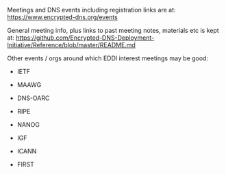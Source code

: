 Meetings and DNS events including registration links are at: https://www.encrypted-dns.org/events

General meeting info, plus links to past meeting notes, materials etc is kept at:
https://github.com/Encrypted-DNS-Deployment-Initiative/Reference/blob/master/README.md


     
Other events / orgs around which EDDI interest meetings may be good:

- IETF 

- MAAWG

- DNS-OARC

- RIPE

- NANOG

- IGF

- ICANN

- FIRST

